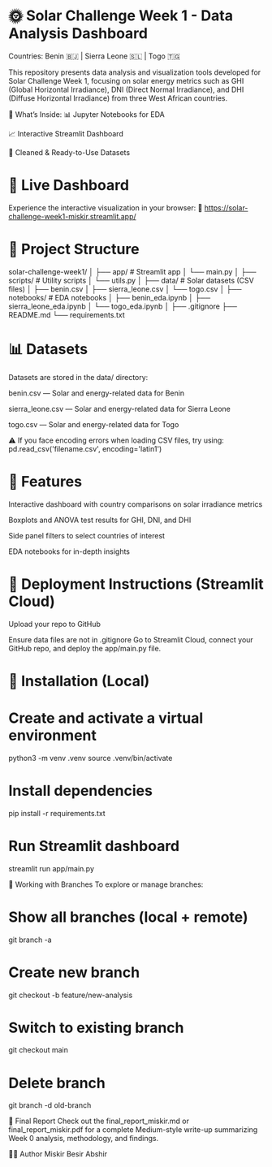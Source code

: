 # 🌞 Solar Challenge Week 1 - Data Analysis Dashboard
 Countries: Benin 🇧🇯 | Sierra Leone 🇸🇱 | Togo 🇹🇬

This repository presents data analysis and visualization tools developed for Solar Challenge Week 1, focusing on solar energy metrics such as GHI (Global Horizontal Irradiance), DNI (Direct Normal Irradiance), and DHI (Diffuse Horizontal Irradiance) from three West African countries.

🧩 What’s Inside:
📊 Jupyter Notebooks for EDA

📈 Interactive Streamlit Dashboard

🧼 Cleaned & Ready-to-Use Datasets

# 🚀 Live Dashboard
Experience the interactive visualization in your browser:
🔗 https://solar-challenge-week1-miskir.streamlit.app/

# 📁 Project Structure

solar-challenge-week1/
│
├── app/ # Streamlit app
│ └── main.py
│
├── scripts/ # Utility scripts
│ └── utils.py
│
├── data/ # Solar datasets (CSV files)
│ ├── benin.csv
│ ├── sierra_leone.csv
│ └── togo.csv
│
├── notebooks/ # EDA notebooks
│ ├── benin_eda.ipynb
│ ├── sierra_leone_eda.ipynb
│ └── togo_eda.ipynb
│
├── .gitignore
├── README.md
└── requirements.txt

# 📊 Datasets
Datasets are stored in the data/ directory:

benin.csv — Solar and energy-related data for Benin

sierra_leone.csv — Solar and energy-related data for Sierra Leone

togo.csv — Solar and energy-related data for Togo

⚠️ If you face encoding errors when loading CSV files, try using:
pd.read_csv('filename.csv', encoding='latin1')

# 🧪 Features
Interactive dashboard with country comparisons on solar irradiance metrics

Boxplots and ANOVA test results for GHI, DNI, and DHI

Side panel filters to select countries of interest

EDA notebooks for in-depth insights

# 🚀 Deployment Instructions (Streamlit Cloud)
Upload your repo to GitHub

Ensure data files are not in .gitignore
Go to Streamlit Cloud, connect your GitHub repo, and deploy the app/main.py file.

# 🧰 Installation (Local)

# Create and activate a virtual environment

python3 -m venv .venv
source .venv/bin/activate

# Install dependencies

pip install -r requirements.txt

# Run Streamlit dashboard

streamlit run app/main.py

🌿 Working with Branches
To explore or manage branches:


# Show all branches (local + remote)

git branch -a

# Create new branch

git checkout -b feature/new-analysis

# Switch to existing branch

git checkout main

# Delete branch

git branch -d old-branch

📄 Final Report
Check out the final_report_miskir.md or final_report_miskir.pdf for a complete Medium-style write-up summarizing Week 0 analysis, methodology, and findings.

👨‍💻 Author
Miskir Besir Abshir
